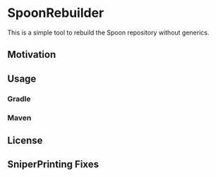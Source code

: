 # SpoonRebuilder

This is a simple tool to rebuild the Spoon repository without generics.

## Motivation
## Usage
### Gradle
### Maven
## License
## SniperPrinting Fixes 
